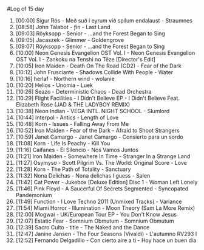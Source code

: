 #Log of 15 day

1. [00:00] Sigur Rós - Með suð í eyrum við spilum endalaust - Straumnes
1. [08:58] John Talabot - ƒin - Last Land
1. [09:03] Röyksopp - Senior - ...and the Forest Began to Sing
1. [09:05] Jacaszek - Glimmer - Goldengrove
1. [09:07] Röyksopp - Senior - ...and the Forest Began to Sing
1. [10:00] Neon Genesis Evangelion OST Vol. I - Neon Genesis Evangelion OST Vol. I - Zankoku na Tenshi no Tēze [Director's Edit]
1. [10:05] Iron Maiden - Death On The Road (CD2) - Fear of the Dark
1. [10:12] John Frusciante - Shadows Collide With People - Water
1. [10:16] herlaf - Northern wind - wolanie
1. [10:20] Helios - Unomia - Luek
1. [10:26] Seazo - Deterministic Chaos - Dead Orchestra
1. [10:29] Flight Facilities - I Didn't Believe EP - I Didn't Believe Feat. Elizabeth Rose (JAD & THE LADYBOY REMIX)
1. [10:38] Neon Indian - VEGA INTL. NIGHT SCHOOL - Slumlord
1. [10:44] Interpol - Antics - Length of Love
1. [10:48] Korn - Issues - Falling Away From Me
1. [10:52] Iron Maiden - Fear of the Dark - Afraid to Shoot Strangers
1. [10:59] Janet Camargo - Janet Camargo - Consierto para un sordo
1. [11:08] Korn - Life Is Peachy - Kill You
1. [11:16] Caifanes - El Silencio - Nos Vamos Juntos
1. [11:21] Iron Maiden - Somewhere In Time - Stranger In a Strange Land
1. [11:27] Osymyso - Scott Pilgrim Vs. The World: Original Score - Love
1. [11:28] Korn - The Path of Totality - Sanctuary
1. [11:32] Nona Delichas - Nona delichas I guess - Salen
1. [11:42] Cat Power - Jukebox [Deluxe Edition] Disc 1 - Woman Left Lonely
1. [11:46] Pink Floyd - A Saucerful Of Secrets Segmented - Syncopated Pandemonium
1. [11:49] Function - I Love Techno 2011 (Unmixed Tracks) - Variance
1. [11:54] Miami Horror - Illumination - Moon Theory (Sam La More Remix)
1. [12:00] Mogwai - UK/European Tour EP - You Don't Know Jesus
1. [12:07] Estatic Fear - Somnium Obmutum - Somnium Obmutum
1. [12:39] Sacro Culto - title - The Naked and the Dance
1. [12:47] Janine Jansen - The Four Seasons (Vivaldi) - L'autumno RV293 I
1. [12:52] Fernando Delgadillo - Con cierto aire a ti - Hoy hace un buen día
